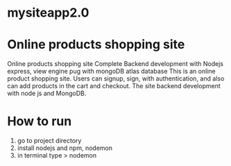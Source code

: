 # mysiteapp2.0

# Online products shopping site

Online products shopping site Complete Backend development with Nodejs express, view engine pug with mongoDB atlas database
This is an online product shopping site. Users can signup, sign, with authentication, and also can add products in the cart and checkout. The site backend development with node js and MongoDB.

# How to run

1. go to project directory
2. install nodejs and npm, nodemon
3. in terminal type > nodemon
